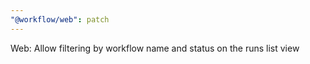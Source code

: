 ```yaml
---
"@workflow/web": patch
---
```


Web: Allow filtering by workflow name and status on the runs list view
